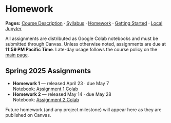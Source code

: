 # Homework

**Pages:** [Course Description](index.md) · [Syllabus](syllabus.md) · [Homework](homework.md) · [Getting Started](getting-started.md) · [Local Jupyter](local-jupyter.md)

All assignments are distributed as Google Colab notebooks and must be submitted through Canvas. Unless otherwise noted, assignments are due at **11:59 PM Pacific Time**. Late-day usage follows the course policy on the [main page](index.md#late-day-policy).

## Spring 2025 Assignments
- **Homework 1** — released April 23 · due May 7  
  Notebook: [Assignment 1 Colab](https://colab.research.google.com/drive/10gB-c9ks8UWIi3Tg_kSN-QlQj8SswmG5?usp=sharing)
- **Homework 2** — released May 14 · due May 28  
  Notebook: [Assignment 2 Colab](https://colab.research.google.com/drive/1n1E5RaxhkVykFD0Cph0k4aktE23Sf5VQ?usp=sharing)

Future homework (and any project milestone) will appear here as they are published on Canvas.
